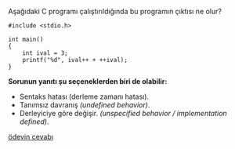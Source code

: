 Aşağıdaki C programı çalıştırıldığında bu programın çıktısı ne olur?

```
#include <stdio.h>
 
int main()
{
	int ival = 3;
	printf("%d", ival++ + ++ival);
}
```


__Sorunun yanıtı şu seçeneklerden biri de olabilir:__</br>
+ Sentaks hatası (derleme zamanı hatası).
+ Tanımsız davranış _(undefined behavior)_.
+ Derleyiciye göre değişir. _(unspecified behavior / implementation defined)_.

[ödevin cevabı](https://vimeo.com/455278002)
